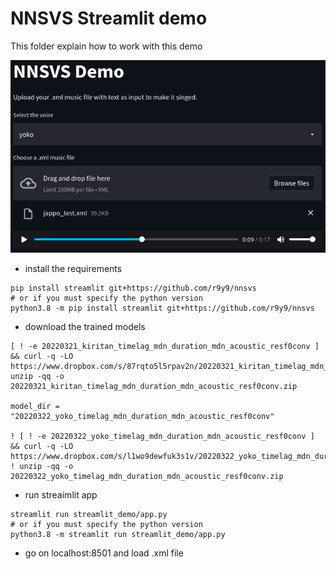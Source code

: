 # NNSVS Streamlit demo
This folder explain how to work with this demo

![demo image](imgs/demo.png)

* install the requirements
```
pip install streamlit git+https://github.com/r9y9/nnsvs
# or if you must specify the python version
python3.8 -m pip install streamlit git+https://github.com/r9y9/nnsvs
```
* download the trained models
```
[ ! -e 20220321_kiritan_timelag_mdn_duration_mdn_acoustic_resf0conv ] && curl -q -LO https://www.dropbox.com/s/87rqto5l5rpav2n/20220321_kiritan_timelag_mdn_duration_mdn_acoustic_resf0conv.zip
unzip -qq -o 20220321_kiritan_timelag_mdn_duration_mdn_acoustic_resf0conv.zip

model_dir = "20220322_yoko_timelag_mdn_duration_mdn_acoustic_resf0conv"

! [ ! -e 20220322_yoko_timelag_mdn_duration_mdn_acoustic_resf0conv ] && curl -q -LO https://www.dropbox.com/s/l1wo9dewfuk3s1v/20220322_yoko_timelag_mdn_duration_mdn_acoustic_resf0conv.zip
! unzip -qq -o 20220322_yoko_timelag_mdn_duration_mdn_acoustic_resf0conv.zip
```
* run streaimlit app
```
streamlit run streamlit_demo/app.py
# or if you must specify the python version
python3.8 -m streamlit run streamlit_demo/app.py
```
* go on localhost:8501 and load .xml file